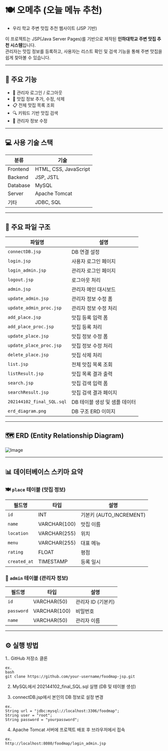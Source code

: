 # 🍽️ 오메추 (오늘 메뉴 추천) 
- 우리 학교 주변 맛집 추천 웹사이트 (JSP 기반)

이 프로젝트는 JSP(Java Server Pages)를 기반으로 제작된 **인하대학교 주변 맛집 추천 시스템**입니다.  
관리자는 맛집 정보를 등록하고, 사용자는 리스트 확인 및 검색 기능을 통해 주변 맛집을 쉽게 찾아볼 수 있습니다.

---

## 📌 주요 기능

- 🔐 관리자 로그인 / 로그아웃
- 🧾 맛집 정보 추가, 수정, 삭제
- 📋 전체 맛집 목록 조회
- 🔍 키워드 기반 맛집 검색
- 👤 관리자 정보 수정

---

## 💻 사용 기술 스택

| 분류 | 기술 |
|------|------|
| Frontend | HTML, CSS, JavaScript |
| Backend | JSP, JSTL |
| Database | MySQL |
| Server | Apache Tomcat |
| 기타 | JDBC, SQL |

---

## 📁 주요 파일 구조

| 파일명 | 설명 |
|--------|------|
| `connectDB.jsp` | DB 연결 설정 |
| `login.jsp` | 사용자 로그인 페이지 |
| `login_admin.jsp` | 관리자 로그인 페이지 |
| `logout.jsp` | 로그아웃 처리 |
| `admin.jsp` | 관리자 메인 대시보드 |
| `update_admin.jsp` | 관리자 정보 수정 폼 |
| `update_admin_proc.jsp` | 관리자 정보 수정 처리 |
| `add_place.jsp` | 맛집 등록 입력 폼 |
| `add_place_proc.jsp` | 맛집 등록 처리 |
| `update_place.jsp` | 맛집 정보 수정 폼 |
| `update_place_proc.jsp` | 맛집 정보 수정 처리 |
| `delete_place.jsp` | 맛집 삭제 처리 |
| `list.jsp` | 전체 맛집 목록 조회 |
| `listResult.jsp` | 맛집 목록 결과 출력 |
| `search.jsp` | 맛집 검색 입력 폼 |
| `searchResult.jsp` | 맛집 검색 결과 페이지 |
| `202144102_final_SQL.sql` | DB 테이블 생성 및 샘플 데이터 |
| `erd_diagram.png` | DB 구조 ERD 이미지 |

---

## 🗺️ ERD (Entity Relationship Diagram)

![Image](https://github.com/user-attachments/assets/19483602-de26-4d4b-aaa2-a93252d4c513)

---

## 📊 데이터베이스 스키마 요약

### 🍽️ `place` 테이블 (맛집 정보)

| 필드명 | 타입 | 설명 |
|--------|------|------|
| `id` | INT | 기본키 (AUTO_INCREMENT) |
| `name` | VARCHAR(100) | 맛집 이름 |
| `location` | VARCHAR(255) | 위치 |
| `menu` | VARCHAR(255) | 대표 메뉴 |
| `rating` | FLOAT | 평점 |
| `created_at` | TIMESTAMP | 등록 일시 |

### 👤 `admin` 테이블 (관리자 정보)

| 필드명 | 타입 | 설명 |
|--------|------|------|
| `id` | VARCHAR(50) | 관리자 ID (기본키) |
| `password` | VARCHAR(100) | 비밀번호 |
| `name` | VARCHAR(50) | 관리자 이름 |

---

## ⚙️ 실행 방법

1.. GitHub 저장소 클론

```
ex.
bash
git clone https://github.com/your-username/foodmap-jsp.git
```

2. MySQL에서 202144102_final_SQL.sql 실행 (DB 및 테이블 생성)

3. connectDB.jsp에서 본인의 DB 정보로 설정 변경

```
ex.
String url = "jdbc:mysql://localhost:3306/foodmap";
String user = "root";
String password = "yourpassword";
```

4. Apache Tomcat 서버에 프로젝트 배포 후 브라우저에서 접속

```
ex.
http://localhost:8080/foodmap/login_admin.jsp
```
